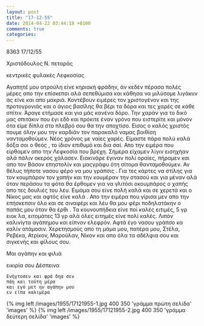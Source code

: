 ```yaml
---
layout: post
title: "17-12-55"
date: 2014-04-22 03:44:18 +0100
comments: true
categories: 
---
```


8363 17/12/55

Χριστόδουλος Ν. πεταράς

κεντρικές φυλακές Λεφκοσίας

Αγαπητέ μου ατρούλη είνε κηριακή φράδην, άν κεδέν πέρασα πολές μέρες απο την επίσκεπσι αλά σεπεθύμισα και κάθησα να μιλύσομε λιγάκιιν άς είνε και απο μακριά. Κοντέβουν ειμέρες τον χριστογένον και της προτογρονιάς και ο άγιος βασίλης θα βέρι τα δόρα και τες χαρές σε κάθε σπίτιν. Άραγε ετήμασε και για μάς κανένα δόρο. Την χαράν για το δικό μας σπιτάκιν που έγι εδό και πρόκιτε έναν γρόνο που ειστερίτε και μόνον ότα είμε δίπλα στο πλεβρό σου θα την αποχτίσο. Είσος ο καλός χριστός πουμε όλην μου την καρδιάν τον παρακαλό ναμας βοιθίση νανταμοθούμεν. Νέος χρόνος με ναίες χαρές. Είμαστε πάρα πολύ καλά δόξα σοι ο θεός , το ίδιον επιθυμό και δια σαί. Απο την ειμέρα που είρθαμεν απο την Λεφκοσία που βρέχη. Σήμερα είχαμεν λίγιν εισηχήαν αλά πάλιν οκερός χάλασεν. Ειακινάρε έγιναν πολί οραίες, πήραμεν και απο τον Βάσον επηστολίν και μαςγράφυ ότη σίτομα θανταμοθούμεν. Αν θέλυς τήποτε νασου φέρο να μου γράπσις . Για τες κάρτες να στίλης για τον κουμπάρον τον χαπήν και την κουμέραν την στασού και για μέναν αλά όταν περάσου τα φότα θα έρθομεν για να γλιτόσι οκουμπάρος ο χαπής απο τες δουλιές του λέυ. Ειμάμα σου είνε πολή καλά και σε χερετά και ο Νίκος μας και αφτός είνε καλά . Απο την ειμέρα που γίρισα μεν απο την επήσκεπσιν όλο και σε σιναφέρι και λέυ θα μου φέρι ποδηλατάκην ο παπάς μου όταν θα έρθι . Τα κουνουπήδκια είνε ποί καλές ειτιμές, 5 γρ ειοκ ́λα, ειτομάτες 13 γρ αλά όλες ειτημές είνε πολί καλές. Λιπόν καλινίγτα αγάπημου και είπνον ελεφρόν. Αφτά έγο νασου γράπσο κα καλίν ατάμοσιν.
Χερετησμούς απο τη μάμα μου, πατέρα μου, Στέλα, Ρεβέκα, Ατρίκον, Μαρούλαν, Νίκον και απο όλα τα αδέλφια σου και σιγκενής και φίλους σου.

Μαι αγάπην και φιλιά

 εικιρία σου Δέσπεινα

    Ενήγτοσεν και φρά δηα σεν
    πάη και τούτη μέρα
    και εγό μετ ην αγάπην μου
    εν είπα καλιμέρα

{% img left /images/1955/17121955-1.jpg 400 350 'γράμμα πρώτη σελίδα' 'images' %}
{% img left /images/1955/17121955-2.jpg 400 350 'γράμμα δεύτερη σελίδα' 'images' %}

